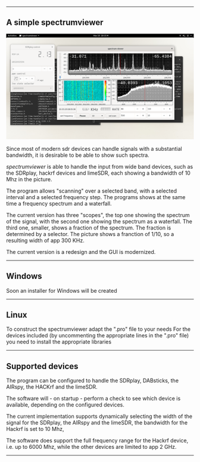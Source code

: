

---------------------------------------------------------------------
A simple spectrumviewer
---------------------------------------------------------------------

![spectrumviewer](/spectrumviewer-1.png?raw=true)

Since most of modern  sdr devices can handle signals with a substantial 
bandwidth, it is desirable to be able to show such spectra.

*spectrumviewer* is able to handle the input from wide band devices,
such as the SDRplay, hackrf devices and limeSDR, each
showing a bandwidth of 10 Mhz in the picture.

The program allows "scanning" over a selected band, with a selected
interval and a selected frequency step. The programs shows
at the same time a frequency spectrum and a waterfall.

The current version has three "scopes", the top one showing the
spectrum of the signal, with the second one showing the spectrum
as a waterfall.
The third one, smaller, shows a fraction of the spectrum. The fraction
is determined by a selector. The picture shows a franction of 1/10,
so a resulting width of app 300 KHz.

The current version is a redesign and the GUI is modernized.

---------------------------------------------------------------------------
Windows
-----------------------------------------------------------------------------

Soon an installer for Windows will be created

--------------------------------------------------------------------------------
Linux
------------------------------------------------------------------------

To construct the spectrumviewer adapt the ".pro" file to your needs
For the devices included (by uncommenting the appropriate lines
in the ".pro" file) you need to install the appropriate libraries

-----------------------------------------------------------------------
Supported devices
-----------------------------------------------------------------------

The program can be configured to handle the SDRplay, DABsticks, the AIRspy,
the HACKrf and the limeSDR.

The software will - on startup - perform a check to see which device
is available, depending on the configured devices.

The current implementation supports dynamically selecting the
width of the signal for the SDRplay, the AIRspy and the limeSDR,
the bandwidth for the Hackrf is set to 10 Mhz, 

The software does support the full frequency range for the Hackrf device,
i.e. up to 6000 Mhz, while the other devices are limited to app 2 GHz.

--------------------------------------------------------------------------

